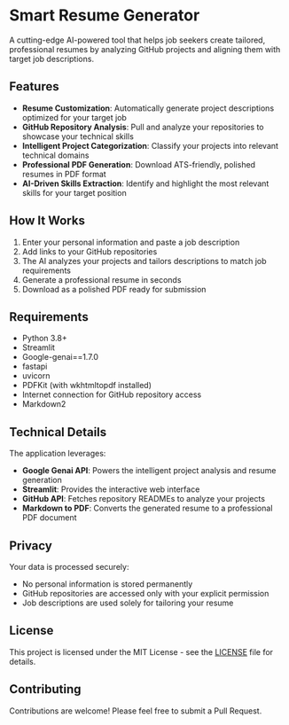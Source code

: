 # Smart Resume Generator

A cutting-edge AI-powered tool that helps job seekers create tailored, professional resumes by analyzing GitHub projects and aligning them with target job descriptions.

## Features

- **Resume Customization**: Automatically generate project descriptions optimized for your target job
- **GitHub Repository Analysis**: Pull and analyze your repositories to showcase your technical skills
- **Intelligent Project Categorization**: Classify your projects into relevant technical domains
- **Professional PDF Generation**: Download ATS-friendly, polished resumes in PDF format
- **AI-Driven Skills Extraction**: Identify and highlight the most relevant skills for your target position

## How It Works

1. Enter your personal information and paste a job description
2. Add links to your GitHub repositories 
3. The AI analyzes your projects and tailors descriptions to match job requirements
4. Generate a professional resume in seconds
5. Download as a polished PDF ready for submission


## Requirements

- Python 3.8+
- Streamlit
- Google-genai==1.7.0
- fastapi
- uvicorn
- PDFKit (with wkhtmltopdf installed)
- Internet connection for GitHub repository access
- Markdown2

## Technical Details

The application leverages:
- **Google Genai API**: Powers the intelligent project analysis and resume generation
- **Streamlit**: Provides the interactive web interface
- **GitHub API**: Fetches repository READMEs to analyze your projects
- **Markdown to PDF**: Converts the generated resume to a professional PDF document

## Privacy

Your data is processed securely:
- No personal information is stored permanently
- GitHub repositories are accessed only with your explicit permission
- Job descriptions are used solely for tailoring your resume

## License

This project is licensed under the MIT License - see the [LICENSE](LICENSE) file for details.

## Contributing

Contributions are welcome! Please feel free to submit a Pull Request.